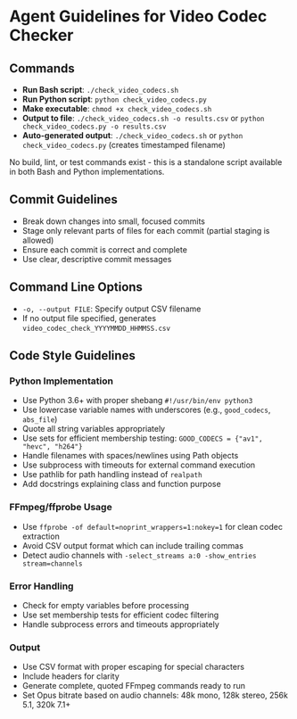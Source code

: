 # Agent Guidelines for Video Codec Checker

## Commands
- **Run Bash script**: `./check_video_codecs.sh`
- **Run Python script**: `python check_video_codecs.py`
- **Make executable**: `chmod +x check_video_codecs.sh`
- **Output to file**: `./check_video_codecs.sh -o results.csv` or `python check_video_codecs.py -o results.csv`
- **Auto-generated output**: `./check_video_codecs.sh` or `python check_video_codecs.py` (creates timestamped filename)

No build, lint, or test commands exist - this is a standalone script available in both Bash and Python implementations.

## Commit Guidelines

- Break down changes into small, focused commits
- Stage only relevant parts of files for each commit (partial staging is allowed)
- Ensure each commit is correct and complete
- Use clear, descriptive commit messages

## Command Line Options
- `-o, --output FILE`: Specify output CSV filename
- If no output file specified, generates `video_codec_check_YYYYMMDD_HHMMSS.csv`

## Code Style Guidelines

### Python Implementation
- Use Python 3.6+ with proper shebang `#!/usr/bin/env python3`
- Use lowercase variable names with underscores (e.g., `good_codecs`, `abs_file`)
- Quote all string variables appropriately
- Use sets for efficient membership testing: `GOOD_CODECS = {"av1", "hevc", "h264"}`
- Handle filenames with spaces/newlines using Path objects
- Use subprocess with timeouts for external command execution
- Use pathlib for path handling instead of `realpath`
- Add docstrings explaining class and function purpose

### FFmpeg/ffprobe Usage
- Use `ffprobe -of default=noprint_wrappers=1:nokey=1` for clean codec extraction
- Avoid CSV output format which can include trailing commas
- Detect audio channels with `-select_streams a:0 -show_entries stream=channels`

### Error Handling
- Check for empty variables before processing
- Use set membership tests for efficient codec filtering
- Handle subprocess errors and timeouts appropriately

### Output
- Use CSV format with proper escaping for special characters
- Include headers for clarity
- Generate complete, quoted FFmpeg commands ready to run
- Set Opus bitrate based on audio channels: 48k mono, 128k stereo, 256k 5.1, 320k 7.1+